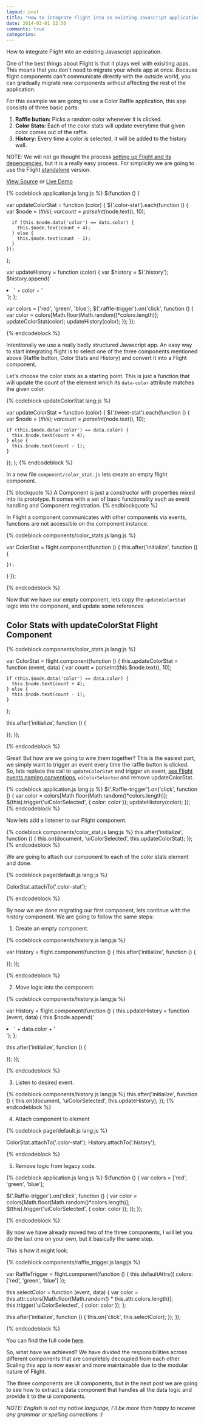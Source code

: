```yaml
---
layout: post
title: "How to integrate Flight into an existing Javascript application"
date: 2014-03-01 12:56
comments: true
categories:
---
```


How to integrate Flight into an exisiting Javascript application.

One of the best things about Flight is that it plays well with exisiting apps. This means that you don't need to migrate your whole app at once.
Because flight components can't communicate directly with the outside world, you can gradually migrate new components without affecting the rest of the application.

For this example we are going to use a Color Raffle application, this app consists of three basic parts:

1. **Raffle button:** Picks a random color whenever it is clicked.
2. **Color Stats:** Each of the color stats will update everytime that given color comes out of the raffle.
3. **History:** Every time a color is selected, it will be added to the history wall.

NOTE: We will not go thought the process [setting up Flight and its depencencies](https://github.com/flightjs/flight#installation), but it is a really easy process. For simplicity we are going to use the Flight [standalone](https://github.com/flightjs/flight#standalone-version) version.

[View Source](https://gist.github.com/rogeliog/9519964) or [Live Demo](http://rogeliog.github.io/learn-flight-color-raffle-demo)

<!-- more -->

{% codeblock application.js lang:js %}
$(function () {

  var updateColorStat = function (color) {
    $('.color-stat').each(function () {
      var $node = $(this);
      var count = parseInt($node.text(), 10);

      if (this.$node.data('color') == data.color) {
        this.$node.text(count + 4);
      } else {
        this.$node.text(count - 1);
      }
    });
  };

  var updateHistory = function (color) {
    var $history = $('.history');
    $history.append('<li>' + color + '</li>');
  };

  var colors = ['red', 'green', 'blue'];
  $('.raffle-trigger').on('click', function () {
    var color = colors[Math.floor(Math.random()*colors.length)];
    updateColorStat(color);
    updateHistory(color);
  });
});

{% endcodeblock %}


Intentionally we use a really badly structured Javascript app. An easy way to start integrating flight is to select one of the three components mentioned above (Raffle button, Color Stats and History) and convert it into a Flight component.

Let's choose the color stats as a starting point. This is just a function that will update the count of the element which its `data-color` attribute matches the given color.

{% codeblock updateColorStat lang:js %}

var updateColorStat = function (color) {
  $('.tweet-stat').each(function () {
    var $node = $(this);
    var count = parseInt($node.text(), 10);

    if (this.$node.data('color') == data.color) {
      this.$node.text(count + 4);
    } else {
      this.$node.text(count - 1);
    }
  });
};
{% endcodeblock %}

In a new file `component/color_stat.js` lets create an empty flight component.

{% blockquote %}
A Component is just a constructor with properties mixed into its prototype. It comes with a set of basic functionality such as event handling and Component registration.
{% endblockquote %}

In Flight a component communicates with other components via events, functions are not accessible on the component instance.

{% codeblock components/color_stats.js lang:js %}

var ColorStat = flight.component(function () {
    this.after('initialize', function () {

    });
  }
});

{% endcodeblock %}

Now that we have our empty component, lets copy the `updateColorStat` logic into the component, and update some references

## Color Stats with updateColorStat Flight Component ##

{% codeblock components/color_stats.js lang:js %}

var ColorStat = flight.component(function () {
  this.updateColorStat = function (event, data) {
    var count = parseInt(this.$node.text(), 10);

    if (this.$node.data('color') == data.color) {
      this.$node.text(count + 4);
    } else {
      this.$node.text(count - 1);
    }
  };

  this.after('initialize', function () {

  });
});

{% endcodeblock %}

Great! But how are we going to wire them together? This is the easiest part, we simply want to trigger an event every time the raffle button is clicked.
So, lets replace the call to `updateColorStat` and trigger an event, [see Flight events naming conventions](https://blog.twitter.com/2013/flight-at-tweetdeck), `uiColorSelected` and remove updateColorStat.

{% codeblock application.js lang:js %}
$('.Raffle-trigger').on('click', function () {
  var color = colors[Math.floor(Math.random()*colors.length)];
  $(this).trigger('uiColorSelected', { color: color });
  updateHistory(color);
});
{% endcodeblock %}

Now lets add a listener to our Flight component.

{% codeblock components/color_stat.js lang:js %}
this.after('initialize', function () {
  this.on(document, 'uiColorSelected', this.updateColorStat);
});
{% endcodeblock %}

We are going to attach our component to each of the color stats element and done.

{% codeblock page/default.js lang:js %}

ColorStat.attachTo('.color-stat');

{% endcodeblock %}

By now we are done migrating our first component, lets continue with the history component. We are going to follow the same steps:

1) Create an empty component.

{% codeblock components/history.js lang:js %}

var History = flight.component(function () {
  this.after('initialize', function () {

  });
});

{% endcodeblock %}

2) Move logic into the component.

{% codeblock components/history.js lang:js %}

var History = flight.component(function () {
  this.updateHistory = function (event, data) {
    this.$node.append('<li>' + data.color + '</li>');
  };

  this.after('initialize', function () {

  });
});

{% endcodeblock %}

3) Listen to desired event.

{% codeblock components/history.js lang:js %}
  this.after('initialize', function () {
    this.on(document, 'uiColorSelected', this.updateHistory);
  });
{% endcodeblock %}

4) Attach component to element

{% codeblock page/default.js lang:js %}

ColorStat.attachTo('.color-stat');
History.attachTo('.history');

{% endcodeblock %}

5) Remove logic from legacy code.

{% codeblock application.js lang:js %}
$(function () {
  var colors = ['red', 'green', 'blue'];

  $('.Raffle-trigger').on('click', function () {
    var color = colors[Math.floor(Math.random()*colors.length)];
    $(this).trigger('uiColorSelected', { color: color });
  });
});

{% endcodeblock %}

By now we have already moved two of the three components, I will let you do the last one on your own, but it basically the same step.

This is how it might look.

{% codeblock components/raffle_trigger.js lang:js %}

var RaffleTrigger = flight.component(function () {
  this.defaultAttrs({
    colors: ['red', 'green', 'blue']
  });

  this.selectColor = function (event, data) {
    var color = this.attr.colors[Math.floor(Math.random() * this.attr.colors.length)];
    this.trigger('uiColorSelected', { color: color });
  };

  this.after('initialize', function () {
    this.on('click', this.selectColor);
  });
});

{% endcodeblock %}

You can find the full code [here](https://gist.github.com/rogeliog/9519964).

So, what have we achieved? We have divided the responsibilities across different components that are completely decoupled from each other. Scaling this app is now easier and more maintainable due to the modular nature of Flight.

The three components are UI components, but in the next post we are going to see how to extract a data component that handles all the data logic and provide it to the ui components.

*NOTE: English is not my native language, I'll be more than happy to receive any grammar or spelling corrections :)*
